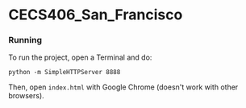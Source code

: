 # CECS406_San_Francisco

### Running

To run the project, open a Terminal and do:

`python -m SimpleHTTPServer 8888`

Then, open `index.html` with Google Chrome (doesn't work with other browsers).
